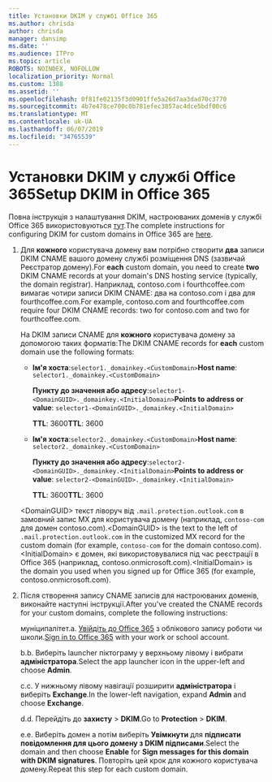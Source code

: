 ```yaml
---
title: Установки DKIM у службі Office 365
ms.author: chrisda
author: chrisda
manager: dansimp
ms.date: ''
ms.audience: ITPro
ms.topic: article
ROBOTS: NOINDEX, NOFOLLOW
localization_priority: Normal
ms.custom: 1388
ms.assetid: ''
ms.openlocfilehash: 0f81fe02135f3d0901ffe5a26d7aa3dad70c3770
ms.sourcegitcommit: 4b7e478ce700c0b781efec3857ac4dce5bdf00c6
ms.translationtype: MT
ms.contentlocale: uk-UA
ms.lasthandoff: 06/07/2019
ms.locfileid: "34765539"
---
```

# <a name="setup-dkim-in-office-365"></a><span data-ttu-id="6935e-102">Установки DKIM у службі Office 365</span><span class="sxs-lookup"><span data-stu-id="6935e-102">Setup DKIM in Office 365</span></span>

<span data-ttu-id="6935e-103">Повна інструкція з налаштування DKIM, настроюваних доменів у службі Office 365 використовуються [тут](https://docs.microsoft.com/office365/SecurityCompliance/use-dkim-to-validate-outbound-email#what-you-need-to-do-to-manually-set-up-dkim-in-office-365).</span><span class="sxs-lookup"><span data-stu-id="6935e-103">The complete instructions for configuring DKIM for custom domains in Office 365 are [here](https://docs.microsoft.com/office365/SecurityCompliance/use-dkim-to-validate-outbound-email#what-you-need-to-do-to-manually-set-up-dkim-in-office-365).</span></span>

1. <span data-ttu-id="6935e-104">Для **кожного** користувача домену вам потрібно створити **два** записи DKIM CNAME вашого домену службі розміщення DNS (зазвичай Реєстратор домену).</span><span class="sxs-lookup"><span data-stu-id="6935e-104">For **each** custom domain, you need to create **two** DKIM CNAME records at your domain's DNS hosting service (typically, the domain registrar).</span></span> <span data-ttu-id="6935e-105">Наприклад, contoso.com і fourthcoffee.com вимагає чотири записи DKIM CNAME: два на contoso.com і два для fourthcoffee.com.</span><span class="sxs-lookup"><span data-stu-id="6935e-105">For example, contoso.com and fourthcoffee.com require four DKIM CNAME records: two for contoso.com and two for fourthcoffee.com.</span></span>

   <span data-ttu-id="6935e-106">На DKIM записи CNAME для **кожного** користувача домену за допомогою таких форматів:</span><span class="sxs-lookup"><span data-stu-id="6935e-106">The DKIM CNAME records for **each** custom domain use the following formats:</span></span>

   - <span data-ttu-id="6935e-107">**Ім'я хоста**:`selector1._domainkey.<CustomDomain>`</span><span class="sxs-lookup"><span data-stu-id="6935e-107">**Host name**: `selector1._domainkey.<CustomDomain>`</span></span>

     <span data-ttu-id="6935e-108">**Пункту до значення або адресу**:`selector1-<DomainGUID>._domainkey.<InitialDomain>`</span><span class="sxs-lookup"><span data-stu-id="6935e-108">**Points to address or value**: `selector1-<DomainGUID>._domainkey.<InitialDomain>`</span></span>

     <span data-ttu-id="6935e-109">**TTL**: 3600</span><span class="sxs-lookup"><span data-stu-id="6935e-109">**TTL**: 3600</span></span>

   - <span data-ttu-id="6935e-110">**Ім'я хоста**:`selector2._domainkey.<CustomDomain>`</span><span class="sxs-lookup"><span data-stu-id="6935e-110">**Host name**: `selector2._domainkey.<CustomDomain>`</span></span>

     <span data-ttu-id="6935e-111">**Пункту до значення або адресу**:`selector2-<DomainGUID>._domainkey.<InitialDomain>`</span><span class="sxs-lookup"><span data-stu-id="6935e-111">**Points to address or value**: `selector2-<DomainGUID>._domainkey.<InitialDomain>`</span></span>

     <span data-ttu-id="6935e-112">**TTL**: 3600</span><span class="sxs-lookup"><span data-stu-id="6935e-112">**TTL**: 3600</span></span>

   <span data-ttu-id="6935e-113">\<DomainGUID\> текст ліворуч від `.mail.protection.outlook.com` в замовний запис MX для користувача домену (наприклад, `contoso-com` для домен contoso.com).</span><span class="sxs-lookup"><span data-stu-id="6935e-113">\<DomainGUID\> is the text to the left of `.mail.protection.outlook.com` in the customized MX record for the custom domain (for example, `contoso-com` for the domain contoso.com).</span></span> <span data-ttu-id="6935e-114">\<InitialDomain\> є домен, які використовувалися під час реєстрації в Office 365 (наприклад, contoso.onmicrosoft.com).</span><span class="sxs-lookup"><span data-stu-id="6935e-114">\<InitialDomain\> is the domain you used when you signed up for Office 365 (for example, contoso.onmicrosoft.com).</span></span>

2. <span data-ttu-id="6935e-115">Після створення запису CNAME записів для настроюваних доменів, виконайте наступні інструкції.</span><span class="sxs-lookup"><span data-stu-id="6935e-115">After you've created the CNAME records for your custom domains, complete the following instructions:</span></span>

   <span data-ttu-id="6935e-116">муніципалітет.</span><span class="sxs-lookup"><span data-stu-id="6935e-116">a.</span></span> <span data-ttu-id="6935e-117">[Увійдіть до Office 365](https://support.office.microsoft.com/article/e9eb7d51-5430-4929-91ab-6157c5a050b4) з облікового запису роботи чи школи.</span><span class="sxs-lookup"><span data-stu-id="6935e-117">[Sign in to Office 365](https://support.office.microsoft.com/article/e9eb7d51-5430-4929-91ab-6157c5a050b4) with your work or school account.</span></span>

   <span data-ttu-id="6935e-118">b.</span><span class="sxs-lookup"><span data-stu-id="6935e-118">b.</span></span> <span data-ttu-id="6935e-119">Виберіть launcher піктограму у верхньому лівому і вибрати **адміністратора**.</span><span class="sxs-lookup"><span data-stu-id="6935e-119">Select the app launcher icon in the upper-left and choose **Admin**.</span></span>

   <span data-ttu-id="6935e-120">c.</span><span class="sxs-lookup"><span data-stu-id="6935e-120">c.</span></span> <span data-ttu-id="6935e-121">У нижньому лівому навігації розширити **адміністратора** і виберіть **Exchange**.</span><span class="sxs-lookup"><span data-stu-id="6935e-121">In the lower-left navigation, expand **Admin** and choose **Exchange**.</span></span>

   <span data-ttu-id="6935e-122">d.</span><span class="sxs-lookup"><span data-stu-id="6935e-122">d.</span></span> <span data-ttu-id="6935e-123">Перейдіть до **захисту** > **DKIM**.</span><span class="sxs-lookup"><span data-stu-id="6935e-123">Go to **Protection** > **DKIM**.</span></span>

   <span data-ttu-id="6935e-124">e.</span><span class="sxs-lookup"><span data-stu-id="6935e-124">e.</span></span> <span data-ttu-id="6935e-125">Виберіть домен а потім виберіть **Увімкнути** для **підписати повідомлення для цього домену з DKIM підписами**.</span><span class="sxs-lookup"><span data-stu-id="6935e-125">Select the domain and then choose **Enable** for **Sign messages for this domain with DKIM signatures**.</span></span> <span data-ttu-id="6935e-126">Повторіть цей крок для кожного користувача домену.</span><span class="sxs-lookup"><span data-stu-id="6935e-126">Repeat this step for each custom domain.</span></span>
